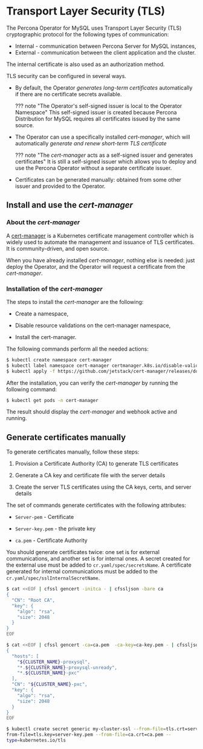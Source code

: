 # Transport Layer Security (TLS)

The Percona Operator for MySQL uses Transport Layer
Security (TLS) cryptographic protocol for the following types of communication:

* Internal - communication between Percona Server for MySQL instances,
* External - communication between the client application and the cluster.

The internal certificate is also used as an authorization method.

TLS security can be configured in several ways.

* By default, the Operator *generates long-term certificates* automatically if
    there are no certificate secrets available.
   
    ??? note "The Operator's self-signed issuer is local to the Operator Namespace"
        This self-signed issuer is created because Percona Distribution for MySQL
        requires all certificates issued by the same source.

* The Operator can use a specifically installed *cert-manager*, which will
    automatically *generate and renew short-term TLS certificate*
    
    ??? note "The *cert-manager* acts as a self-signed issuer and generates certificates" 
        It is still a self-signed issuer which allows you to deploy and use the
        Percona Operator without a separate certificate issuer.

* Certificates can be generated manually: obtained from some other issuer and
    provided to the Operator.

## Install and use the *cert-manager*

### About the *cert-manager*

A [cert-manager](https://cert-manager.io/docs/) is a Kubernetes certificate
management controller which is widely used to automate the management and
issuance of TLS certificates. It is community-driven, and open source.

When you have already installed *cert-manager*, nothing else is needed: just
deploy the Operator, and the Operator will request a certificate from the
*cert-manager*.

### Installation of the *cert-manager*

The steps to install the *cert-manager* are the following:

* Create a namespace,

* Disable resource validations on the cert-manager namespace,

* Install the cert-manager.

The following commands perform all the needed actions:

```{.bash data-prompt="$"}
$ kubectl create namespace cert-manager
$ kubectl label namespace cert-manager certmanager.k8s.io/disable-validation=true
$ kubectl apply -f https://github.com/jetstack/cert-manager/releases/download/v{{ certmanagerrecommended }}/cert-manager.yaml
```

After the installation, you can verify the *cert-manager* by running the following command:

```{.bash data-prompt="$"}
$ kubectl get pods -n cert-manager
```

The result should display the *cert-manager* and webhook active and running.

## Generate certificates manually

To generate certificates manually, follow these steps:

1. Provision a Certificate Authority (CA) to generate TLS certificates

2. Generate a CA key and certificate file with the server details

3. Create the server TLS certificates using the CA keys, certs, and server
    details

The set of commands generate certificates with the following attributes:

* `Server-pem` - Certificate

* `Server-key.pem` - the private key

* `ca.pem` - Certificate Authority

You should generate certificates twice: one set is for external communications,
and another set is for internal ones. A secret created for the external use must
be added to `cr.yaml/spec/secretsName`. A certificate generated for internal
communications must be added to the `cr.yaml/spec/sslInternalSecretName`.

```{.bash data-prompt="$"}
$ cat <<EOF | cfssl gencert -initca - | cfssljson -bare ca
{
  "CN": "Root CA",
  "key": {
    "algo": "rsa",
    "size": 2048
  }
}
EOF

$ cat <<EOF | cfssl gencert -ca=ca.pem  -ca-key=ca-key.pem - | cfssljson -bare server
{
  "hosts": [
    "${CLUSTER_NAME}-proxysql",
    "*.${CLUSTER_NAME}-proxysql-unready",
    "*.${CLUSTER_NAME}-pxc"
  ],
  "CN": "${CLUSTER_NAME}-pxc",
  "key": {
    "algo": "rsa",
    "size": 2048
  }
}
EOF

$ kubectl create secret generic my-cluster-ssl --from-file=tls.crt=server.pem --
from-file=tls.key=server-key.pem --from-file=ca.crt=ca.pem --
type=kubernetes.io/tls
```

